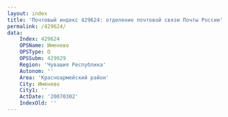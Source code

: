 ```yaml
---
layout: index
title: 'Почтовый индекс 429624: отделение почтовой связи Почты России'
permalink: /429624/
data:
    Index: 429624
    OPSName: Именево
    OPSType: О
    OPSSubm: 429929
    Region: 'Чувашия Республика'
    Autonom: ''
    Area: 'Красноармейский район'
    City: Именево
    City1: ''
    ActDate: '20070302'
    IndexOld: ''
---
```

